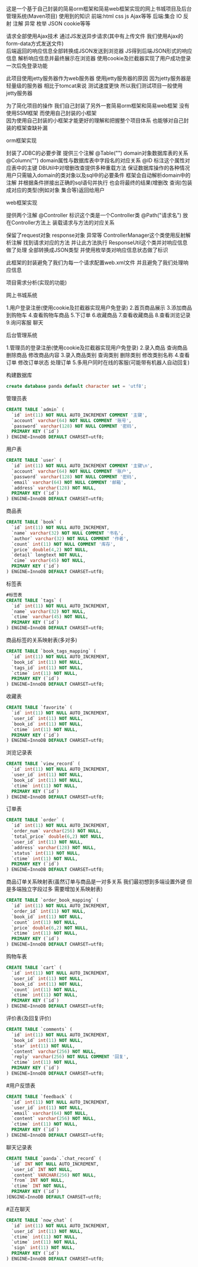 这是一个基于自己封装的简易orm框架和简易web框架实现的网上书城项目及后台管理系统(Maven项目)
使用到的知识
前端:html  css  js  Ajax等等
后端:集合  IO  反射  注解  异常  枚举  JSON  cookie等等

请求全部使用Ajax技术  通过JS发送异步请求(其中有上传文件  我们使用Ajax的form-data方式发送文件)  
后端返回的响应信息全部转换成JSON发送到浏览器
JS得到后端JSON形式的响应信息  解析响应信息并最终展示在浏览器
使用cookie及拦截器实现了用户成功登录一次后免登录功能

此项目使用jetty服务器作为web服务器
使用jetty服务器的原因 
因为jetty服务器是轻量级的服务器  相比于tomcat来说  测试速度更快
所以我们测试项目一般使用jetty服务器

为了简化项目的操作  我们自己封装了另外一套简易orm框架和简易web框架
没有使用SSM框架  而使用自己封装的小框架  
因为使用自己封装的小框架才能更好的理解和把握整个项目体系
也能够对自己封装的框架查缺补漏

orm框架实现

封装了JDBC的必要步骤
提供三个注解
@Table("")  domain对象数据库表的关系
@Column("")  domain属性与数据库表中字段名的对应关系
@ID  标注这个属性对应表中的主键
DBUtil中对增删改查提供多种重载方法  保证数据库操作的各种情况
用户只需输入domain的类对象以及sql中的必要条件
框架会自动解析domain中的注解  并根据条件拼接出正确的sql语句并执行
也会将最终的结果(增删改  查询)包装成对应的类型(例如对象  集合等)返回给用户

web框架实现

提供两个注解
@Controller  标识这个类是一个Controller类
@Path("请求名")  放在Controller方法上  装载请求与方法的对应关系

保留了request对象  response对象  异常等
ControllerManager这个类使用反射解析注解
找到请求对应的方法  并让此方法执行
ResponseUtil这个类并对响应信息做了处理  全部转换成JSON类型
并使用枚举类对响应信息状态做了标识

此框架的封装避免了我们为每一个请求配置web.xml文件
并且避免了我们处理响应信息


项目需求分析(实现的功能)

网上书城系统

1.用户登录注册(使用cookie及拦截器实现用户免登录)
2.首页商品展示 
3.添加商品到购物车
4.查看购物车商品
5.下订单
6.收藏商品
7.查看收藏商品
8.查看浏览记录
9.询问客服  聊天

后台管理系统

1.管理员的登录注册(使用cookie及拦截器实现用户免登录)
2.录入商品  查询商品  删除商品  修改商品内容
3.录入商品类别  查询类别  删除类别  修改类别名称
4.查看订单  修改订单状态  处理订单
5.多用户同时在线的客服(可能带有机器人自动回复)

构建数据库

```sql
create database panda default character set = 'utf8';
```

管理员表

```sql
CREATE TABLE `admin` (
  `id` int(11) NOT NULL AUTO_INCREMENT COMMENT '主键',
  `account` varchar(64) NOT NULL COMMENT '账号',
  `password` varchar(128) NOT NULL COMMENT '密码',
  PRIMARY KEY (`id`)
) ENGINE=InnoDB DEFAULT CHARSET=utf8;
```

用户表

```sql
CREATE TABLE `user` (
  `id` int(11) NOT NULL AUTO_INCREMENT COMMENT '主键\n',
  `account` varchar(64) NOT NULL COMMENT '账户',
  `password` varchar(128) NOT NULL COMMENT '密码',
  `email` varchar(64) NOT NULL COMMENT '邮箱',
  `address` varchar(128) NOT NULL,
  PRIMARY KEY (`id`)
) ENGINE=InnoDB DEFAULT CHARSET=utf8;
```

商品表

```sql
CREATE TABLE `book` (
  `id` int(11) NOT NULL AUTO_INCREMENT,
  `name` varchar(32) NOT NULL COMMENT '书名',
  `author` varchar(32) NOT NULL COMMENT '作者',
  `count` int(11) NOT NULL COMMENT '库存',
  `price` double(4,2) NOT NULL,
  `detail` longtext NOT NULL,
  `cime` varchar(45) NOT NULL,
  PRIMARY KEY (`id`)
) ENGINE=InnoDB DEFAULT CHARSET=utf8;

```

标签表

```sql
#标签表
CREATE TABLE `tags` (
  `id` int(11) NOT NULL AUTO_INCREMENT,
  `name` varchar(32) NOT NULL,
  `ctime` varchar(45) NOT NULL,
  PRIMARY KEY (`id`)
) ENGINE=InnoDB DEFAULT CHARSET=utf8;
```



商品标签的关系映射表(多对多)

```sql
CREATE TABLE `book_tags_mapping` (
  `id` int(11) NOT NULL AUTO_INCREMENT,
  `book_id` int(11) NOT NULL,
  `tags_id` int(11) NOT NULL,
  `ctime` int(11) NOT NULL,
  PRIMARY KEY (`id`)
) ENGINE=InnoDB DEFAULT CHARSET=utf8;
```



收藏表

```sql
CREATE TABLE `favorite` (
  `id` int(11) NOT NULL AUTO_INCREMENT,
  `user_id` int(11) NOT NULL,
  `book_id` int(11) NOT NULL,
  `ctime` int(11) NOT NULL,
  PRIMARY KEY (`id`)
) ENGINE=InnoDB DEFAULT CHARSET=utf8;
```



浏览记录表

```sql
CREATE TABLE `view_record` (
  `id` int(11) NOT NULL AUTO_INCREMENT,
  `user_id` int(11) NOT NULL,
  `book_id` int(11) NOT NULL,
  `ctime` int(11) NOT NULL,
  PRIMARY KEY (`id`)
) ENGINE=InnoDB DEFAULT CHARSET=utf8;
```



订单表

```sql
CREATE TABLE `order` (
  `id` int(11) NOT NULL AUTO_INCREMENT,
  `order_num` varchar(256) NOT NULL,
  `total_price` double(6,2) NOT NULL,
  `user_id` int(11) NOT NULL,
  `address` varchar(128) NOT NULL,
  `status` int(11) NOT NULL,
  `ctime` int(11) NOT NULL,
  PRIMARY KEY (`id`)
) ENGINE=InnoDB DEFAULT CHARSET=utf8;
```



商品订单关系映射表(虽然订单与商品是一对多关系  我们最初想到多端设置外键  但是多端独立字段过多  需要增加关系映射表)

```sql
CREATE TABLE `order_book_mapping` (
  `id` int(11) NOT NULL AUTO_INCREMENT,
  `order_id` int(11) NOT NULL,
  `book_id` int(11) NOT NULL,
  `count` int(11) NOT NULL,
  `price` double(6,2) NOT NULL,
  `ctime` int(11) NOT NULL,
  PRIMARY KEY (`id`)
) ENGINE=InnoDB DEFAULT CHARSET=utf8;
```



购物车表

```sql
CREATE TABLE `cart` (
  `id` int(11) NOT NULL AUTO_INCREMENT,
  `user_id` int(11) NOT NULL,
  `book_id` int(11) NOT NULL,
  `count` int(11) NOT NULL,
  `ctime` int(11) NOT NULL,
  PRIMARY KEY (`id`)
) ENGINE=InnoDB DEFAULT CHARSET=utf8;
```



评价表(及回复评价)

```sql
CREATE TABLE `comments` (
  `id` int(11) NOT NULL AUTO_INCREMENT,
  `book_id` int(11) NOT NULL,
  `star` int(11) NOT NULL,
  `content` varchar(256) NOT NULL,
  `reply` varchar(256) NOT NULL COMMENT '回复',
  `ctime` int(11) NOT NULL,
  PRIMARY KEY (`id`)
) ENGINE=InnoDB DEFAULT CHARSET=utf8;
```



#用户反馈表

```sql
CREATE TABLE `feedback` (
  `id` int(11) NOT NULL AUTO_INCREMENT,
  `user_id` int(11) NOT NULL,
  `email` varchar(64) NOT NULL,
  `content` varchar(256) NOT NULL,
  `ctime` int(11) NOT NULL,
  PRIMARY KEY (`id`)
) ENGINE=InnoDB DEFAULT CHARSET=utf8;
```



聊天记录表

```sql
CREATE TABLE `panda`.`chat_record` (
  `id` INT NOT NULL AUTO_INCREMENT,
  `user_id` INT NOT NULL,
  `content` VARCHAR(256) NOT NULL,
  `from` INT NOT NULL,
  `ctime` INT NOT NULL,
  PRIMARY KEY (`id`)
)ENGINE=InnoDB DEFAULT CHARSET=utf8;
```



#正在聊天

```sql
CREATE TABLE `now_chat` (
  `id` int(11) NOT NULL AUTO_INCREMENT,
  `user_id` int(11) NOT NULL,
  `ctime` int(11) NOT NULL,
  `utime` int(11) NOT NULL,
  `sign` int(11) NOT NULL,
  PRIMARY KEY (`id`)
) ENGINE=InnoDB DEFAULT CHARSET=utf8;
```






